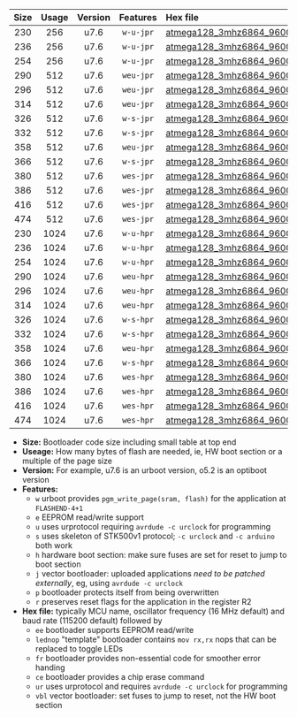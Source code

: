 |Size|Usage|Version|Features|Hex file|
|:-:|:-:|:-:|:-:|:--|
|230|256|u7.6|`w-u-jpr`|[atmega128_3mhz6864_9600bps_ur_vbl.hex](https://raw.githubusercontent.com/stefanrueger/urboot/main//atmega128_3mhz6864_9600bps_ur_vbl.hex)|
|236|256|u7.6|`w-u-jpr`|[atmega128_3mhz6864_9600bps_lednop_ur_vbl.hex](https://raw.githubusercontent.com/stefanrueger/urboot/main//atmega128_3mhz6864_9600bps_lednop_ur_vbl.hex)|
|254|256|u7.6|`w-u-jpr`|[atmega128_3mhz6864_9600bps_lednop_fr_ur_vbl.hex](https://raw.githubusercontent.com/stefanrueger/urboot/main//atmega128_3mhz6864_9600bps_lednop_fr_ur_vbl.hex)|
|290|512|u7.6|`weu-jpr`|[atmega128_3mhz6864_9600bps_ee_ur_vbl.hex](https://raw.githubusercontent.com/stefanrueger/urboot/main//atmega128_3mhz6864_9600bps_ee_ur_vbl.hex)|
|296|512|u7.6|`weu-jpr`|[atmega128_3mhz6864_9600bps_ee_lednop_ur_vbl.hex](https://raw.githubusercontent.com/stefanrueger/urboot/main//atmega128_3mhz6864_9600bps_ee_lednop_ur_vbl.hex)|
|314|512|u7.6|`weu-jpr`|[atmega128_3mhz6864_9600bps_ee_lednop_fr_ur_vbl.hex](https://raw.githubusercontent.com/stefanrueger/urboot/main//atmega128_3mhz6864_9600bps_ee_lednop_fr_ur_vbl.hex)|
|326|512|u7.6|`w-s-jpr`|[atmega128_3mhz6864_9600bps_vbl.hex](https://raw.githubusercontent.com/stefanrueger/urboot/main//atmega128_3mhz6864_9600bps_vbl.hex)|
|332|512|u7.6|`w-s-jpr`|[atmega128_3mhz6864_9600bps_lednop_vbl.hex](https://raw.githubusercontent.com/stefanrueger/urboot/main//atmega128_3mhz6864_9600bps_lednop_vbl.hex)|
|358|512|u7.6|`weu-jpr`|[atmega128_3mhz6864_9600bps_ee_lednop_fr_ce_ur_vbl.hex](https://raw.githubusercontent.com/stefanrueger/urboot/main//atmega128_3mhz6864_9600bps_ee_lednop_fr_ce_ur_vbl.hex)|
|366|512|u7.6|`w-s-jpr`|[atmega128_3mhz6864_9600bps_lednop_fr_vbl.hex](https://raw.githubusercontent.com/stefanrueger/urboot/main//atmega128_3mhz6864_9600bps_lednop_fr_vbl.hex)|
|380|512|u7.6|`wes-jpr`|[atmega128_3mhz6864_9600bps_ee_vbl.hex](https://raw.githubusercontent.com/stefanrueger/urboot/main//atmega128_3mhz6864_9600bps_ee_vbl.hex)|
|386|512|u7.6|`wes-jpr`|[atmega128_3mhz6864_9600bps_ee_lednop_vbl.hex](https://raw.githubusercontent.com/stefanrueger/urboot/main//atmega128_3mhz6864_9600bps_ee_lednop_vbl.hex)|
|416|512|u7.6|`wes-jpr`|[atmega128_3mhz6864_9600bps_ee_lednop_fr_vbl.hex](https://raw.githubusercontent.com/stefanrueger/urboot/main//atmega128_3mhz6864_9600bps_ee_lednop_fr_vbl.hex)|
|474|512|u7.6|`wes-jpr`|[atmega128_3mhz6864_9600bps_ee_lednop_fr_ce_vbl.hex](https://raw.githubusercontent.com/stefanrueger/urboot/main//atmega128_3mhz6864_9600bps_ee_lednop_fr_ce_vbl.hex)|
|230|1024|u7.6|`w-u-hpr`|[atmega128_3mhz6864_9600bps_ur.hex](https://raw.githubusercontent.com/stefanrueger/urboot/main//atmega128_3mhz6864_9600bps_ur.hex)|
|236|1024|u7.6|`w-u-hpr`|[atmega128_3mhz6864_9600bps_lednop_ur.hex](https://raw.githubusercontent.com/stefanrueger/urboot/main//atmega128_3mhz6864_9600bps_lednop_ur.hex)|
|254|1024|u7.6|`w-u-hpr`|[atmega128_3mhz6864_9600bps_lednop_fr_ur.hex](https://raw.githubusercontent.com/stefanrueger/urboot/main//atmega128_3mhz6864_9600bps_lednop_fr_ur.hex)|
|290|1024|u7.6|`weu-hpr`|[atmega128_3mhz6864_9600bps_ee_ur.hex](https://raw.githubusercontent.com/stefanrueger/urboot/main//atmega128_3mhz6864_9600bps_ee_ur.hex)|
|296|1024|u7.6|`weu-hpr`|[atmega128_3mhz6864_9600bps_ee_lednop_ur.hex](https://raw.githubusercontent.com/stefanrueger/urboot/main//atmega128_3mhz6864_9600bps_ee_lednop_ur.hex)|
|314|1024|u7.6|`weu-hpr`|[atmega128_3mhz6864_9600bps_ee_lednop_fr_ur.hex](https://raw.githubusercontent.com/stefanrueger/urboot/main//atmega128_3mhz6864_9600bps_ee_lednop_fr_ur.hex)|
|326|1024|u7.6|`w-s-hpr`|[atmega128_3mhz6864_9600bps.hex](https://raw.githubusercontent.com/stefanrueger/urboot/main//atmega128_3mhz6864_9600bps.hex)|
|332|1024|u7.6|`w-s-hpr`|[atmega128_3mhz6864_9600bps_lednop.hex](https://raw.githubusercontent.com/stefanrueger/urboot/main//atmega128_3mhz6864_9600bps_lednop.hex)|
|358|1024|u7.6|`weu-hpr`|[atmega128_3mhz6864_9600bps_ee_lednop_fr_ce_ur.hex](https://raw.githubusercontent.com/stefanrueger/urboot/main//atmega128_3mhz6864_9600bps_ee_lednop_fr_ce_ur.hex)|
|366|1024|u7.6|`w-s-hpr`|[atmega128_3mhz6864_9600bps_lednop_fr.hex](https://raw.githubusercontent.com/stefanrueger/urboot/main//atmega128_3mhz6864_9600bps_lednop_fr.hex)|
|380|1024|u7.6|`wes-hpr`|[atmega128_3mhz6864_9600bps_ee.hex](https://raw.githubusercontent.com/stefanrueger/urboot/main//atmega128_3mhz6864_9600bps_ee.hex)|
|386|1024|u7.6|`wes-hpr`|[atmega128_3mhz6864_9600bps_ee_lednop.hex](https://raw.githubusercontent.com/stefanrueger/urboot/main//atmega128_3mhz6864_9600bps_ee_lednop.hex)|
|416|1024|u7.6|`wes-hpr`|[atmega128_3mhz6864_9600bps_ee_lednop_fr.hex](https://raw.githubusercontent.com/stefanrueger/urboot/main//atmega128_3mhz6864_9600bps_ee_lednop_fr.hex)|
|474|1024|u7.6|`wes-hpr`|[atmega128_3mhz6864_9600bps_ee_lednop_fr_ce.hex](https://raw.githubusercontent.com/stefanrueger/urboot/main//atmega128_3mhz6864_9600bps_ee_lednop_fr_ce.hex)|

- **Size:** Bootloader code size including small table at top end
- **Useage:** How many bytes of flash are needed, ie, HW boot section or a multiple of the page size
- **Version:** For example, u7.6 is an urboot version, o5.2 is an optiboot version
- **Features:**
  + `w` urboot provides `pgm_write_page(sram, flash)` for the application at `FLASHEND-4+1`
  + `e` EEPROM read/write support
  + `u` uses urprotocol requiring `avrdude -c urclock` for programming
  + `s` uses skeleton of STK500v1 protocol; `-c urclock` and `-c arduino` both work
  + `h` hardware boot section: make sure fuses are set for reset to jump to boot section
  + `j` vector bootloader: uploaded applications *need to be patched externally*, eg, using `avrdude -c urclock`
  + `p` bootloader protects itself from being overwritten
  + `r` preserves reset flags for the application in the register R2
- **Hex file:** typically MCU name, oscillator frequency (16 MHz default) and baud rate (115200 default) followed by
  + `ee` bootloader supports EEPROM read/write
  + `lednop` "template" bootloader contains `mov rx,rx` nops that can be replaced to toggle LEDs
  + `fr` bootloader provides non-essential code for smoother error handing
  + `ce` bootloader provides a chip erase command
  + `ur` uses urprotocol and requires `avrdude -c urclock` for programming
  + `vbl` vector bootloader: set fuses to jump to reset, not the HW boot section
